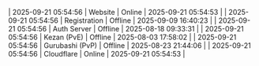 | 2025-09-21 05:54:56 | Website | Online | 2025-09-21 05:54:53 |
| 2025-09-21 05:54:56 | Registration | Offline | 2025-09-09 16:40:23 |
| 2025-09-21 05:54:56 | Auth Server | Offline | 2025-08-18 09:33:31 |
| 2025-09-21 05:54:56 | Kezan (PvE) | Offline | 2025-08-03 17:58:02 |
| 2025-09-21 05:54:56 | Gurubashi (PvP) | Offline | 2025-08-23 21:44:06 |
| 2025-09-21 05:54:56 | Cloudflare | Online | 2025-09-21 05:54:53 |
